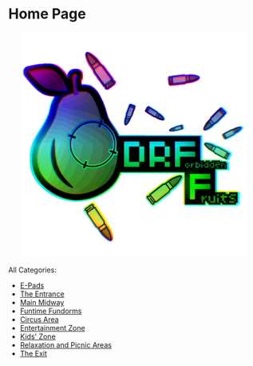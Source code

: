 # Home Page

<p align="center">
  <img src="logo.png" alt="Forbidden Fruit's Season 1 Banner" height=450/>
</p>

All Categories:
* [E-Pads](https://astreatss.github.io/FF-Season-1-Archive/epads/epads)
* [The Entrance](https://astreatss.github.io/FF-Season-1-Archive/entrance/entrance)
* [Main Midway](https://astreatss.github.io/FF-Season-1-Archive/midway/midway)
* [Funtime Fundorms](https://astreatss.github.io/FF-Season-1-Archive/dorms/dorms)
* [Circus Area](https://astreatss.github.io/FF-Season-1-Archive/circus/circus)
* [Entertainment Zone](https://astreatss.github.io/FF-Season-1-Archive/entertainment/entertainment)
* [Kids' Zone](https://astreatss.github.io/FF-Season-1-Archive/kidszone/kidszone)
* [Relaxation and Picnic Areas](https://astreatss.github.io/FF-Season-1-Archive/relaxation/relaxation)
* [The Exit](https://astreatss.github.io/FF-Season-1-Archive/exit/exit)
